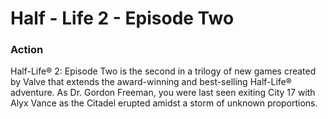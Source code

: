 # Half - Life 2 - Episode Two

### Action

Half-Life&reg; 2: Episode Two is the second in a trilogy of new games created by Valve that extends the award-winning and best-selling Half-Life&reg; adventure. As Dr. Gordon Freeman, you were last seen exiting City 17 with Alyx Vance as the Citadel erupted amidst a storm of unknown proportions.